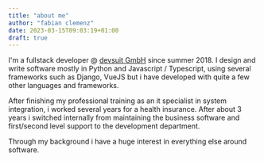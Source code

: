 ```yaml
---
title: "about me"
author: "fabian clemenz"
date: 2023-03-15T09:03:19+01:00
draft: true
---
```

I'm a fullstack developer @ [devsuit GmbH](https://devsuit.de) since summer 2018. I design and write software mostly in Python and Javascript / Typescript,
using several frameworks such as Django, VueJS but i have developed with quite a few other languages and frameworks.

After finishing my professional training as an it specialist in system integration, i worked several years for a health insurance.
After about 3 years i switched internally from maintaining the business software and first/second level support to the development department.

Through my background i have a huge interest in everything else around software.
